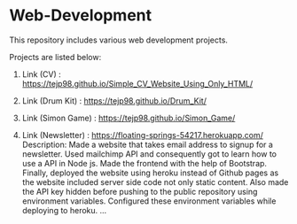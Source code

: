 # Web-Development

This repository includes various web development projects.

Projects are listed below:

1. Link (CV) : https://tejp98.github.io/Simple_CV_Website_Using_Only_HTML/

2. Link (Drum Kit) : https://tejp98.github.io/Drum_Kit/

3. Link (Simon Game) : https://tejp98.github.io/Simon_Game/ 

4. Link (Newsletter) :  https://floating-springs-54217.herokuapp.com/
Description:  Made a website that takes email address to signup for a newsletter. Used mailchimp API and consequently got to learn how to use a API in Node js. Made the frontend with the help of Bootstrap. Finally, deployed the website using heroku instead of Github pages as the website included server side code not only static content. Also made the API key hidden before pushing to the public repository using environment variables. Configured these environment variables while deploying to heroku.
...
